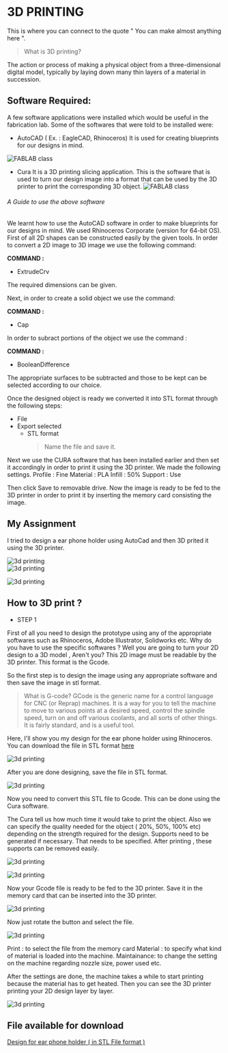 # 3D PRINTING

This is where you can connect to the quote " You can make almost anything here ".

>What is 3D printing?

The action or process of making a physical object from a three-dimensional digital model, typically by laying down many thin layers of a material in succession.

## Software Required:

A few software applications were installed which would be useful in the fabrication lab. Some of the softwares that were told to be installed were:

* AutoCAD ( Ex. : EagleCAD, Rhinoceros)
It is used for creating blueprints for our designs in mind.

![FABLAB class](/images/autocad1.png)

* Cura 
It is a 3D printing slicing application. This is the software that is used to turn our design image into a format that can be used by the 3D printer to print the corresponding 3D object. 
![FABLAB class](/images/curascreen1.png)

###### A Guide to use the above software

We learnt how to use the AutoCAD software in order to make blueprints for our designs in mind. We used Rhinoceros Corporate (version for 64-bit OS).
First of all 2D shapes can be constructed easily by the given tools. In order to convert a 2D image to 3D image we use the following command:

<B> COMMAND : </B> 

* ExtrudeCrv 

The required dimensions can be given.

Next, in order to create a solid object we use the command: 

<B> COMMAND : </B>

* Cap

In order to subract portions of the object we use the command : 

<B> COMMAND : </B> 

* BooleanDifference

The appropriate surfaces to be subtracted and those to be kept can be selected according to our choice.

Once the designed object is ready we converted it into STL format through the following steps:

* File
 * Export selected
   * STL format
     > Name the file and save it.
  
 Next we use the CURA software that has been installed earlier and then set it accordingly in order to print it using the 3D printer.
 We made the following settings.
 Profile : Fine
 Material : PLA
 Infill : 50%
 Support : Use 
 
Then click Save to removable drive. Now the image is ready to be fed to the 3D printer in order to print it by inserting the memory card consisting the image.


## My Assignment

I tried to design a ear phone holder using AutoCad and then 3D prited it using the 3D printer.


![3d printing](/images/imagestwo/3d1.jpg.png)                                                             
![3d printing](/images/imagestwo/3d2.jpg)

![3d printing](/images/imagestwo/3d3.jpg)

## How to 3D print ?

* STEP 1

First of all you need to design the prototype using any of the appropriate softwares such as Rhinoceros, Adobe Illustrator, Solidworks etc. Why do you have to use the specific softwares ? Well you are going to turn your 2D design to a  3D model , Aren't you? This 2D image must be readable by the 3D printer. This format is the Gcode. 

So the first step is to design the image using any  appropriate software and then save the image in stl format.

>What is G-code?
GCode is the generic name for a control language for CNC (or Reprap) machines. It is a way for you to tell the machine to move to various points at a desired speed, control the spindle speed, turn on and off various coolants, and all sorts of other things. It is fairly standard, and is a useful tool.

Here, I'll show you my design for the ear phone holder using Rhinoceros.
You can download the file in STL format [here](http://liyanafzl.github.io/headset_al_stl.stl)

![3d printing](/images/imagestwo/3dscreen1.png)

After you are done designing, save the file in STL format.

![3d printing](/images/imagestwo/3dscreen2.png)


Now you need to convert this STL file to Gcode. This can be done using the Cura software.

The Cura tell us how much time it would take to print the object. Also we can specify the quality needed for the object ( 20%, 50%, 100% etc) depending on the strength required for the design. Supports need to be generated if necessary. That needs to be specified. After printing , these supports can be removed easily.

![3d printing](/images/imagestwo/3dscreen3.png)

![3d printing](/images/imagestwo/3dscreen4.png)

Now your Gcode file is ready to be fed to the 3D printer. Save it in the memory card that can be inserted into the 3D printer.

![3d printing](/images/imagestwo/3d4.jpg)

Now just rotate the button and select the file.

![3d printing](/images/imagestwo/3d5.jpg)

Print : to select the file from the memory card
Material : to specify what kind of material is loaded into the machine.
Maintainance: to change the setting on the machine regarding nozzle size, power used etc.

After the settings are done, the machine takes a while to start printing because the material has to get heated. Then you can see the 3D printer printing your 2D design layer by layer.

![3d printing](/images/3dprinting.gif)




## File available for download

[Design for ear phone holder ( in STL File format )](http://liyanafzl.github.io/headset_al_stl.stl)





